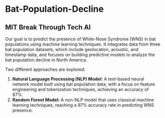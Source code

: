 # Bat-Population-Decline
## MIT Break Through Tech AI
Our goal is to predict the presence of White-Nose Syndrome (WNS) in bat populations using machine learning techniques. It integrates data from three bat population datasets, which include geolocation, acoustic, and timestamp data, and focuses on building predictive models to analyze the bat population decline in North America.


Two different approaches are explored:

1. **Natural Language Processing (NLP) Model:** A text-based neural network model built using bat population data, with a focus on feature engineering and tokenization techniques, achieving an accuracy of 87%.
2. **Random Forest Model:** A non-NLP model that uses classical machine learning techniques, reaching a 97% accuracy rate in predicting WNS presence.
